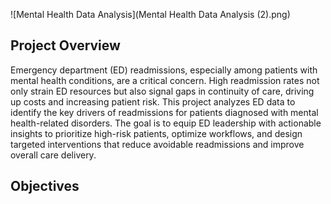 ![Mental Health Data Analysis](Mental Health Data Analysis (2).png)

## Project Overview
Emergency department (ED) readmissions, especially among patients with mental health conditions, are a critical concern. High readmission rates not only strain ED resources but also signal gaps in continuity of care, driving up costs and increasing patient risk. This project analyzes ED data to identify the key drivers of readmissions for patients diagnosed with mental health-related disorders. The goal is to equip ED leadership with actionable insights to prioritize high-risk patients, optimize workflows, and design targeted interventions that reduce avoidable readmissions and improve overall care delivery.

## Objectives
